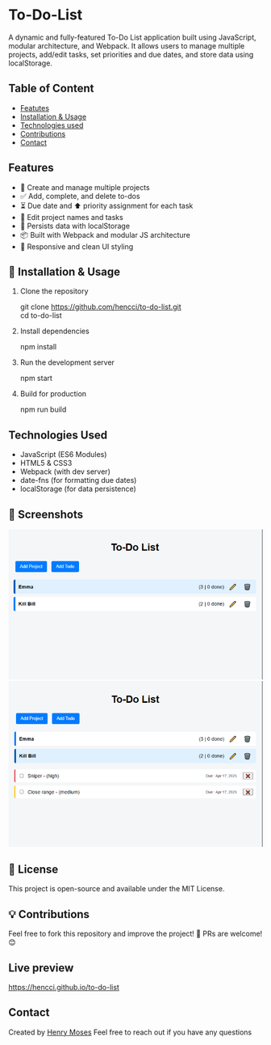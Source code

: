 # To-Do-List

A dynamic and fully-featured To-Do List application built using JavaScript, modular architecture, and Webpack. It allows users to manage multiple projects, add/edit tasks, set priorities and due dates, and store data using localStorage.

## Table of Content

* [Featutes](#fearures)
* [Installation & Usage](#installation-&-usage)
* [Technologies used](#technologies-used)
* [Contributions](#contributions)
* [Contact](#contact)

## Features

- 📁 Create and manage multiple projects
- ✅ Add, complete, and delete to-dos
- ⏳ Due date and ⬆️ priority assignment for each task
- 📝 Edit project names and tasks
- 💾 Persists data with localStorage
- 📦 Built with Webpack and modular JS architecture
- 🎨 Responsive and clean UI styling

## 🔧 Installation & Usage
1. Clone the repository  

   git clone https://github.com/hencci/to-do-list.git   
   cd to-do-list

2. Install dependencies  

   npm install

3. Run the development server

   npm start

4. Build for production

   npm run build

## Technologies Used

- JavaScript (ES6 Modules)
- HTML5 & CSS3
- Webpack (with dev server)
- date-fns (for formatting due dates)
- localStorage (for data persistence)

## 📸 Screenshots

![Screenshot](./src/images/to-do-screenshot-1.PNG)
![Screenshot](./src/images/to-do-screenshot-2.PNG)

## 📜 License

This project is open-source and available under the MIT License.

## 💡 Contributions

Feel free to fork this repository and improve the project! 🚀
PRs are welcome! 😊

## Live preview

https://hencci.github.io/to-do-list

## Contact

Created by [Henry Moses](https://github.com/hencci)
Feel free to reach out if you have any questions